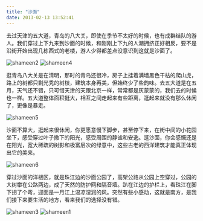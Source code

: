 ```yaml
---
title: "沙面"
date: 2013-02-13 13:52:41
---
```


去过天津的五大道，青岛的八大关，即使在季节不太好的时候，也有成群结队的游人。我们穿过上下九来到沙面的时候，和刚刚上下九的人潮拥挤正好相反，要不是沿街开始出现几栋西式的老楼，游人少得都差点没意识到这就是沙面了。 

![shameen2](../../../images/2013/shameen2.jpg) 
![shameen4](../../../images/2013/shameen4.jpg) 

逛青岛八大关是在清明，那时的青岛还很冷，房子上挂着满墙黑色干枯的爬山虎，路上的树都只剩光秃的树枝，建筑本身再美，但始终少了些韵味。去五大道是在五月，天气还不错，只可惜天津的天跟北京一样，常常都是灰蒙蒙的，我们去的时候也一样。五大道整体面积挺大，相互之间走起来有些距离，逛起来就没有那么休闲了，更像是暴走。 

![shameen5](../../../images/2013/shameen5.jpg) 

沙面不算大，逛起来很休闲，你更愿意慢下脚步，甚至停下来，在街中间的小花园坐下，感受穿过叶子撒下的阳光，感受周围的静谧和安逸。逛沙面，你会感慨还是在阳光，宽大稀疏的树影和极富层次的绿意中，这些古老的西洋建筑才能真正体现出它的美来。 

![shameen6](../../../images/2013/shameen6.jpg) 

穿过沙面的洋楼区，就是珠江边的沙面公园了，高架公路从公园上空穿过，公园的大树攀在公路两边，成了天然的防护网和隔音墙。趴在江边的护栏上，看珠江在脚下拐了个弯，迎面是一月江上温凉湿润的风。突然有些小感动，这就是南方，是我们接下来要生活的地方，看来我们的选择没有错。 

![shameen3](../../../images/2013/shameen3.jpg) 
![shameen1](../../../images/2013/shameen1.jpg)
